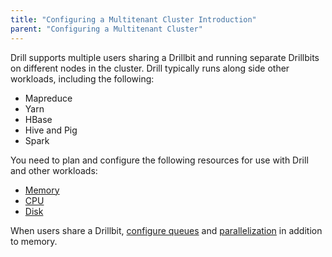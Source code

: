 ```yaml
---
title: "Configuring a Multitenant Cluster Introduction"
parent: "Configuring a Multitenant Cluster"
---
```


Drill supports multiple users sharing a Drillbit and running separate Drillbits on different nodes in the cluster. Drill typically runs along side other workloads, including the following:  

* Mapreduce  
* Yarn  
* HBase  
* Hive and Pig  
* Spark  

You need to plan and configure the following resources for use with Drill and other workloads: 

* [Memory]({{site.baseurl}}/docs/configuring-multitenant-resources)  
* [CPU]({{site.baseurl}}/docs/configuring-multitenant-resources#how-to-manage-drill-cpu-resources)  
* [Disk]({{site.baseurl}}/docs/configuring-multitenant-resources#how-to-manage-drill-disk-resources) 

When users share a Drillbit, [configure queues]({{site.baseurl}}/docs/configuring-resources-for-a-shared-drillbit#configuring-query-queuing) and [parallelization]({{site.baseurl}}/docs/configuring-resources-for-a-shared-drillbit#configuring-parallelization) in addition to memory. 